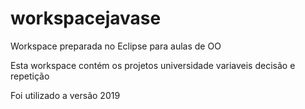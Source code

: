 # workspacejavase
Workspace preparada no Eclipse para aulas de OO

Esta workspace contém os projetos 
universidade
variaveis
decisão e 
repetição

Foi utilizado a versão 2019
